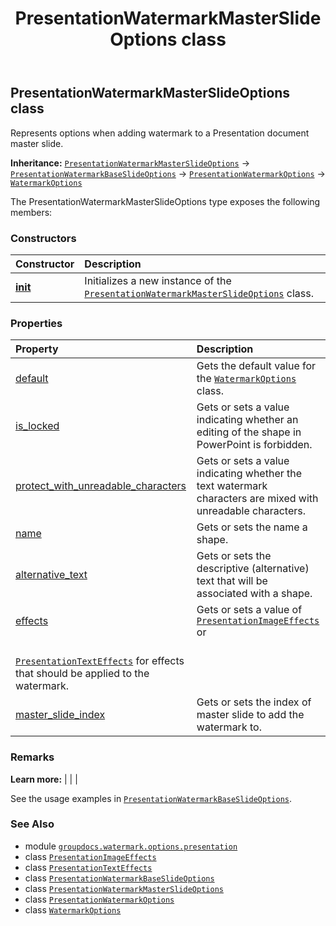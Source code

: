 ﻿---
title: PresentationWatermarkMasterSlideOptions class
second_title: GroupDocs.Watermark for Python via .NET API References
description: 
type: docs
url: /python-net/groupdocs.watermark.options.presentation/presentationwatermarkmasterslideoptions/
is_root: false
weight: 110
---

## PresentationWatermarkMasterSlideOptions class

Represents options when adding watermark to a Presentation document master slide.



**Inheritance:** [`PresentationWatermarkMasterSlideOptions`](/watermark/python-net/groupdocs.watermark.options.presentation/presentationwatermarkmasterslideoptions) → 
[`PresentationWatermarkBaseSlideOptions`](/watermark/python-net/groupdocs.watermark.options.presentation/presentationwatermarkbaseslideoptions) → 
[`PresentationWatermarkOptions`](/watermark/python-net/groupdocs.watermark.options.presentation/presentationwatermarkoptions) → 
[`WatermarkOptions`](/watermark/python-net/groupdocs.watermark.options/watermarkoptions)



The PresentationWatermarkMasterSlideOptions type exposes the following members:

### Constructors
| Constructor | Description |
| :- | :- |
| [__init__](/watermark/python-net/groupdocs.watermark.options.presentation/presentationwatermarkmasterslideoptions/__init__/#) | Initializes a new instance of the [`PresentationWatermarkMasterSlideOptions`](/watermark/python-net/groupdocs.watermark.options.presentation/presentationwatermarkmasterslideoptions) class. |


### Properties
| Property | Description |
| :- | :- |
| [default](/watermark/python-net/groupdocs.watermark.options.presentation/presentationwatermarkmasterslideoptions/default) | Gets the default value for the [`WatermarkOptions`](/watermark/python-net/groupdocs.watermark.options/watermarkoptions) class. |
| [is_locked](/watermark/python-net/groupdocs.watermark.options.presentation/presentationwatermarkmasterslideoptions/is_locked) | Gets or sets a value indicating whether an editing of the shape in PowerPoint is forbidden. |
| [protect_with_unreadable_characters](/watermark/python-net/groupdocs.watermark.options.presentation/presentationwatermarkmasterslideoptions/protect_with_unreadable_characters) | Gets or sets a value indicating whether the text watermark characters are mixed with unreadable characters. |
| [name](/watermark/python-net/groupdocs.watermark.options.presentation/presentationwatermarkmasterslideoptions/name) | Gets or sets the name a shape. |
| [alternative_text](/watermark/python-net/groupdocs.watermark.options.presentation/presentationwatermarkmasterslideoptions/alternative_text) | Gets or sets the descriptive (alternative) text that will be associated with a shape. |
| [effects](/watermark/python-net/groupdocs.watermark.options.presentation/presentationwatermarkmasterslideoptions/effects) | Gets or sets a value of [`PresentationImageEffects`](/watermark/python-net/groupdocs.watermark.options.presentation/presentationimageeffects) or<br/>[`PresentationTextEffects`](/watermark/python-net/groupdocs.watermark.options.presentation/presentationtexteffects) for effects that should be applied to the watermark. |
| [master_slide_index](/watermark/python-net/groupdocs.watermark.options.presentation/presentationwatermarkmasterslideoptions/master_slide_index) | Gets or sets the index of master slide to add the watermark to. |



### Remarks 


**Learn more:** |
|
 |


See the usage examples in [`PresentationWatermarkBaseSlideOptions`](/watermark/python-net/groupdocs.watermark.options.presentation/presentationwatermarkbaseslideoptions).

### See Also
* module [`groupdocs.watermark.options.presentation`](..)
* class [`PresentationImageEffects`](/watermark/python-net/groupdocs.watermark.options.presentation/presentationimageeffects)
* class [`PresentationTextEffects`](/watermark/python-net/groupdocs.watermark.options.presentation/presentationtexteffects)
* class [`PresentationWatermarkBaseSlideOptions`](/watermark/python-net/groupdocs.watermark.options.presentation/presentationwatermarkbaseslideoptions)
* class [`PresentationWatermarkMasterSlideOptions`](/watermark/python-net/groupdocs.watermark.options.presentation/presentationwatermarkmasterslideoptions)
* class [`PresentationWatermarkOptions`](/watermark/python-net/groupdocs.watermark.options.presentation/presentationwatermarkoptions)
* class [`WatermarkOptions`](/watermark/python-net/groupdocs.watermark.options/watermarkoptions)

